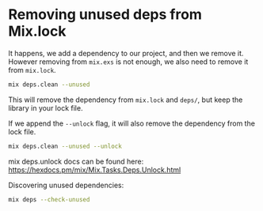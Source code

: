 # Removing unused deps from Mix.lock

It happens, we add a dependency to our project, and then we remove it. However removing from `mix.exs` is not enough, we also need to remove it from `mix.lock`.

```bash
mix deps.clean --unused
```

This will remove the dependency from `mix.lock` and `deps/`, but keep the library in your lock file.

If we append the `--unlock` flag, it will also remove the dependency from the lock file.

```bash
mix deps.clean --unused --unlock
```

mix deps.unlock docs can be found here: https://hexdocs.pm/mix/Mix.Tasks.Deps.Unlock.html

Discovering unused dependencies:

```bash
mix deps --check-unused
```

